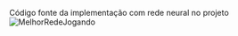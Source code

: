 Código fonte da implementação com rede neural no projeto
![MelhorRedeJogando](https://github.com/thag0/Projeto-Wumpus-com-uso-de-Rede-Neural/assets/91092364/91e8f52c-e3f2-4bfe-b1ef-4d051b1c2b2a)

